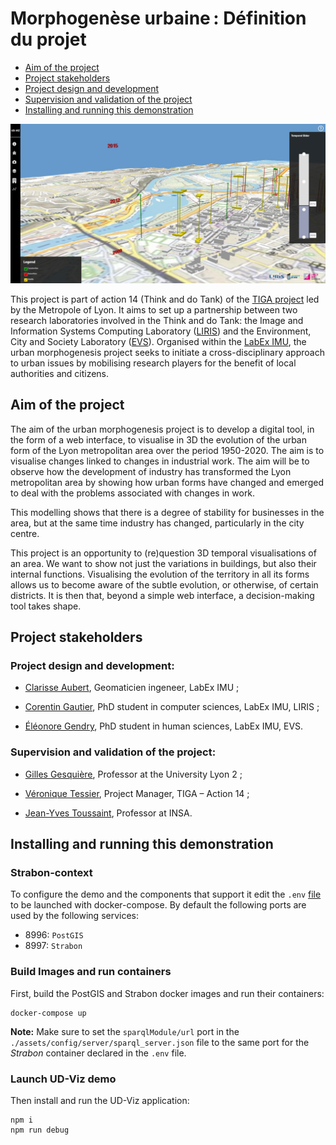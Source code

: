 
# Morphogenèse urbaine : Définition du projet 

* [Aim of the project](#aim-of-the-project)
* [Project stakeholders]()
 * [Project design and development]()
 * [Supervision and validation of the project]()
* [Installing and running this demonstration]()

![image](./img/exampleCreation.png)

This project is part of action 14 (Think and do Tank) of the [TIGA project](https://www.tank-ssi.org/) led by the Metropole of Lyon. It aims to set up a partnership between two research laboratories involved in the Think and do Tank: the Image and Information Systems Computing Laboratory ([LIRIS](https://liris.cnrs.fr/)) and the Environment, City and Society Laboratory ([EVS](https://umr5600.cnrs.fr/fr/accueil/)). Organised within the [LabEx IMU](https://imu.universite-lyon.fr/), the urban morphogenesis project seeks to initiate a cross-disciplinary approach to urban issues by mobilising research players for the benefit of local authorities and citizens.  

## Aim of the project  

The aim of the urban morphogenesis project is to develop a digital tool, in the form of a web interface, to visualise in 3D the evolution of the urban form of the Lyon metropolitan area over the period 1950-2020. The aim is to visualise changes linked to changes in industrial work. The aim will be to observe how the development of industry has transformed the Lyon metropolitan area by showing how urban forms have changed and emerged to deal with the problems associated with changes in work.  

This modelling shows that there is a degree of stability for businesses in the area, but at the same time industry has changed, particularly in the city centre.    

This project is an opportunity to (re)question 3D temporal visualisations of an area. We want to show not just the variations in buildings, but also their internal functions. Visualising the evolution of the territory in all its forms allows us to become aware of the subtle evolution, or otherwise, of certain districts. It is then that, beyond a simple web interface, a decision-making tool takes shape. 

## Project stakeholders 
### Project design and development: 

 - [Clarisse Aubert](https://imu.universite-lyon.fr/clarisse-aubert--290503.kjsp?RH=1671099790039), Geomaticien ingeneer, LabEx IMU ; 

 - [Corentin Gautier](https://corentingaut.github.io/), PhD student in computer sciences, LabEx IMU, LIRIS ; 

 - [Éléonore Gendry](https://fr.linkedin.com/in/eleonore-gendry), PhD student in human sciences, LabEx IMU, EVS. 

### Supervision and validation of the project: 

- [Gilles Gesquière](https://liris.cnrs.fr/page-membre/gilles-gesquiere), Professor at the University Lyon 2 ; 

- [Véronique Tessier](https://imu.universite-lyon.fr/veronique-teissier--283505.kjsp?RH=1671099790039), Project Manager, TIGA – Action 14 ; 

- [Jean-Yves Toussaint](https://fr.linkedin.com/in/jean-yves-toussaint-268029b6), Professor at INSA. 

## Installing and running this demonstration
### Strabon-context
To configure the demo and the components that support it edit the `.env` [file](./.env) to be launched with docker-compose. By default the following ports are used by the following services:
- 8996: `PostGIS`
- 8997: `Strabon`

### Build Images and run containers
First, build the PostGIS and Strabon docker images and run their containers:
```
docker-compose up
```

**Note:** Make sure to set the `sparqlModule/url` port in the `./assets/config/server/sparql_server.json` file to the same port for the _Strabon_ container declared in the `.env` file.

### Launch UD-Viz demo
Then install and run the UD-Viz application:
```
npm i
npm run debug
```
